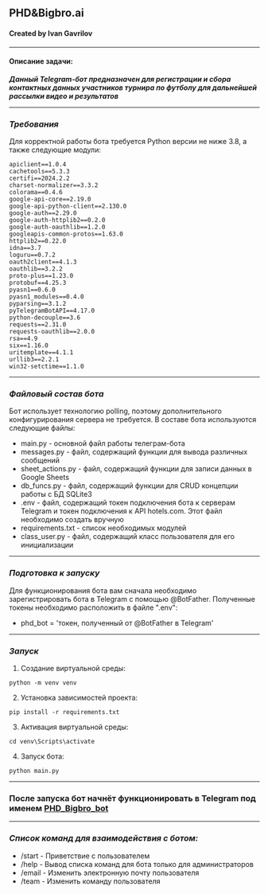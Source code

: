 ## PHD&Bigbro.ai

#### Created by Ivan Gavrilov

------
#### **Описание задачи:**
***Данный Telegram-бот предназначен для регистрации и сбора контактных данных участников турнира по футболу для дальнейшей рассылки видео и результатов***
_________
### _Требования_ 
Для корректной работы бота требуется Python версии не ниже 3.8, а также следующие модули:

```
apiclient==1.0.4  
cachetools==5.3.3  
certifi==2024.2.2  
charset-normalizer==3.3.2  
colorama==0.4.6  
google-api-core==2.19.0  
google-api-python-client==2.130.0  
google-auth==2.29.0  
google-auth-httplib2==0.2.0  
google-auth-oauthlib==1.2.0  
googleapis-common-protos==1.63.0  
httplib2==0.22.0  
idna==3.7  
loguru==0.7.2  
oauth2client==4.1.3  
oauthlib==3.2.2  
proto-plus==1.23.0  
protobuf==4.25.3  
pyasn1==0.6.0  
pyasn1_modules==0.4.0  
pyparsing==3.1.2  
pyTelegramBotAPI==4.17.0  
python-decouple==3.6  
requests==2.31.0  
requests-oauthlib==2.0.0  
rsa==4.9  
six==1.16.0  
uritemplate==4.1.1  
urllib3==2.2.1  
win32-setctime==1.1.0
```
---
### _Файловый состав бота_
Бот использует технологию polling, поэтому дополнительного конфигурирования сервера не требуется.
В составе бота используются следующие файлы:
* main.py - основной файл работы телеграм-бота
* messages.py - файл, содержащий функции для вывода различных сообщений
* sheet_actions.py - файл, содержащий функции для записи данных в Google Sheets
* db_funcs.py - файл, содержащий функции для CRUD концепции работы с БД SQLite3
* .env - файл, содержащий токен подключения бота к серверам Telegram и токен подключения к API hotels.com. Этот файл необходимо создать вручную
* requirements.txt - список необходимых модулей
* class_user.py - файл, содержащий класс пользователя для его инициализации 
---
### _Подготовка к запуску_
Для функционирования бота вам сначала необходимо зарегистрировать бота в Telegram с помощью @BotFather.
Полученные токены необходимо расположить в файле ".env":
* phd_bot = 'токен, полученный от @BotFather в Telegram'
---
### _Запуск_

1. Создание виртуальной среды:
``` 
python -m venv venv
```

2. Установка зависимостей проекта:
```
pip install -r requirements.txt
```

3. Активация виртуальной среды:
```
cd venv\Scripts\activate
```

4.  Запуск бота:
```
python main.py
```
---
### После запуска бот начнёт функционировать в Telegram под именем [PHD_Bigbro_bot](https://t.me/PHD_Bigbro_bot)
---
### _Список команд для взаимодействия с ботом:_ 
* /start - Приветствие с пользователем
* /help - Вывод списка команд для бота только для администраторов
* /email - Изменить электронную почту пользователя
* /team - Изменить команду пользователя
